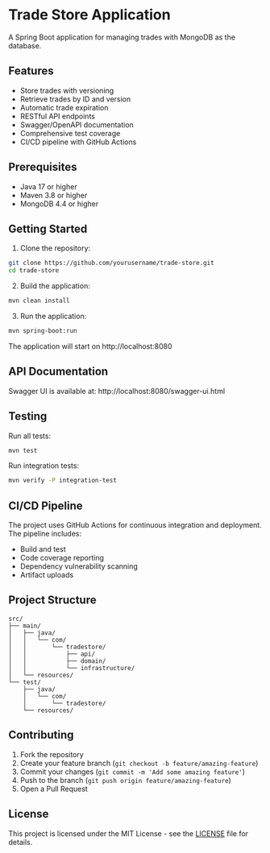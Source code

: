 # Trade Store Application

A Spring Boot application for managing trades with MongoDB as the database.

## Features

- Store trades with versioning
- Retrieve trades by ID and version
- Automatic trade expiration
- RESTful API endpoints
- Swagger/OpenAPI documentation
- Comprehensive test coverage
- CI/CD pipeline with GitHub Actions

## Prerequisites

- Java 17 or higher
- Maven 3.8 or higher
- MongoDB 4.4 or higher

## Getting Started

1. Clone the repository:
```bash
git clone https://github.com/yourusername/trade-store.git
cd trade-store
```

2. Build the application:
```bash
mvn clean install
```

3. Run the application:
```bash
mvn spring-boot:run
```

The application will start on http://localhost:8080

## API Documentation

Swagger UI is available at: http://localhost:8080/swagger-ui.html

## Testing

Run all tests:
```bash
mvn test
```

Run integration tests:
```bash
mvn verify -P integration-test
```

## CI/CD Pipeline

The project uses GitHub Actions for continuous integration and deployment. The pipeline includes:

- Build and test
- Code coverage reporting
- Dependency vulnerability scanning
- Artifact uploads

## Project Structure

```
src/
├── main/
│   ├── java/
│   │   └── com/
│   │       └── tradestore/
│   │           ├── api/
│   │           ├── domain/
│   │           └── infrastructure/
│   └── resources/
└── test/
    ├── java/
    │   └── com/
    │       └── tradestore/
    └── resources/
```

## Contributing

1. Fork the repository
2. Create your feature branch (`git checkout -b feature/amazing-feature`)
3. Commit your changes (`git commit -m 'Add some amazing feature'`)
4. Push to the branch (`git push origin feature/amazing-feature`)
5. Open a Pull Request

## License

This project is licensed under the MIT License - see the [LICENSE](LICENSE) file for details.
